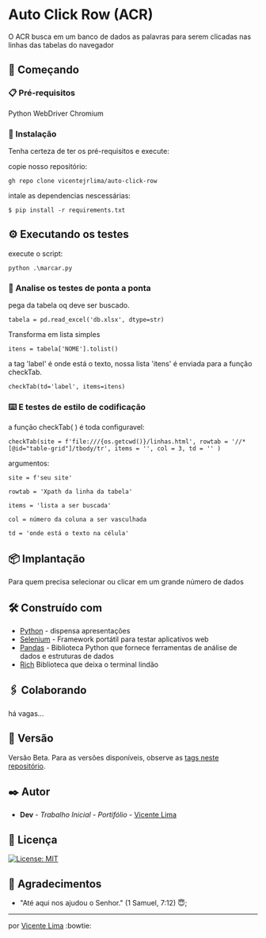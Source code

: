 # Auto Click Row (ACR)

O ACR busca em um banco de dados as palavras para serem clicadas nas linhas das tabelas do navegador

## 🚀 Começando

### 📋 Pré-requisitos

Python
WebDriver Chromium

### 🔧 Instalação

Tenha certeza de ter os pré-requisitos e execute:

copie nosso repositório:
```
gh repo clone vicentejrlima/auto-click-row
```

intale as dependencias nescessárias:

```
$ pip install -r requirements.txt
```

## ⚙️ Executando os testes

execute o script:
```
python .\marcar.py
```
### 🔩 Analise os testes de ponta a ponta

pega da tabela oq deve ser buscado.
```
tabela = pd.read_excel('db.xlsx', dtype=str)
```
Transforma em lista simples 
```
itens = tabela['NOME'].tolist()
```
a tag 'label' é onde está o texto, nossa lista 'itens' é enviada para a função checkTab.
```
checkTab(td='label', items=itens)
```

### ⌨️ E testes de estilo de codificação

a função checkTab( ) é toda configuravel:

```
checkTab(site = f'file:///{os.getcwd()}/linhas.html', rowtab = '//*[@id="table-grid"]/tbody/tr', items = '', col = 3, td = '' )
```
argumentos:
```
site = f'seu site' 
```
```
rowtab = 'Xpath da linha da tabela'
```
```
items = 'lista a ser buscada'
```
```
col = número da coluna a ser vasculhada
```
```
td = 'onde está o texto na célula'
```

## 📦 Implantação

Para quem precisa selecionar ou clicar em um grande número de dados

## 🛠️ Construído com

* [Python](https://www.python.org/) - dispensa apresentações
* [Selenium](https://selenium-python.readthedocs.io/) - Framework portátil para testar aplicativos web 
* [Pandas](https://pandas.pydata.org/docs/) - Biblioteca Python que fornece ferramentas de análise de dados e estruturas de dados
* [Rich](https://rich.readthedocs.io/en/stable/introduction.html) Biblioteca que deixa o terminal lindão

## 🖇️ Colaborando

há vagas... 

## 📌 Versão

Versão Beta. Para as versões disponíveis, observe as [tags neste repositório](https://github.com/vicentejrlima/auto-click-row.git). 

## ✒️ Autor

* **Dev** - *Trabalho Inicial - Portifólio* - [Vicente Lima](https://github.com/vicentejrlima)

## 📄 Licença

[![License: MIT](https://img.shields.io/badge/License-MIT-yellow.svg)](https://opensource.org/licenses/MIT)

## 🎁 Agradecimentos

* "Até aqui nos ajudou o Senhor." (1 Samuel, 7:12) :innocent:;

---
por [Vicente Lima](https://github.com/vicentejrlima) :bowtie:

